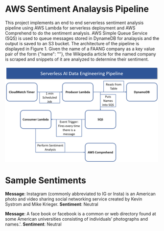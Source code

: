 # AWS Sentiment Analaysis Pipeline

This project implements an end to end serverless sentiment analysis pipeline using AWS Lambda for serverless deployment and AWS Comprehend to do the sentiment analysis. AWS Simple Queue Service (SQS) is used to queue messages stored in DynameDB for analaysis and the output is saved to an S3 bucket. The architecture of the pipeline is displayed in Figure 1. Given the name of a FAANG company as a key value pair of the form {"name": "<faang-company>"}, the Wikipedia article for the named company is scraped and snippets of it are analyzed to determine their sentiment.
  
<img src="https://github.com/AltamashRafiq/faangsentiment/blob/main/img11.png" width="500">

# Sample Sentiments

**Message**: Instagram (commonly abbreviated to IG or Insta) is an American photo and video sharing social networking service created by Kevin Systrom and Mike Krieger.
**Sentiment**: Neutral

**Message**: A face book or facebook is a common or web directory found at some American universities consisting of individuals’ photographs and names.'.
**Sentiment**: Neutral
